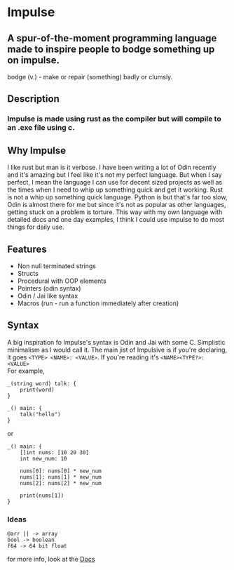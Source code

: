 # Impulse
## A spur-of-the-moment programming language made to inspire people to bodge something up on impulse.
bodge (v.) - make or repair (something) badly or clumsly.

## Description
### Impulse is made using rust as the compiler but will compile to an .exe file using c.

## Why Impulse
I like rust but man is it verbose. I have been writing a lot of Odin recently and it's amazing but I feel like it's not my perfect language.
But when I say perfect, I mean the language I can use for decent sized projects as well as the times when I need to whip up something quick and get it working.
Rust is not a whip up something quick language. Python is but that's far too slow, Odin is almost there for me but since it's not as popular as other languages, getting stuck on a problem is torture.
This way with my own language with detailed docs and one day examples, I think I could use impulse to do most things for daily use.

## Features
- Non null terminated strings
- Structs
- Procedural with OOP elements
- Pointers (odin syntax)
- Odin / Jai like syntax
- Macros (run - run a function immediately after creation)

## Syntax
A big inspiration fo Impulse's syntax is Odin and Jai with some C. Simplistic minimalism as I would call it.
The main jist of Impulsive is if you're declaring, it goes `<TYPE> <NAME>: <VALUE>`. If you're reading it's `<NAME><TYPE?>: <VALUE>`
<br>
For example,
```
_(string word) talk: {
    print(word)
}

_() main: {
    talk("hello")
}
```
or
```
_() main: {
    []int nums: [10 20 30]
    int new_num: 10

    nums[0]: nums[0] * new_num
    nums[1]: nums[1] * new_num
    nums[2]: nums[2] * new_num

    print(nums[1])
}
```

### Ideas
```
@arr || -> array
bool -> boolean
f64 -> 64 bit float
```
for more info, look at the <a href="./DOCS/DOCS.md">Docs</a>
